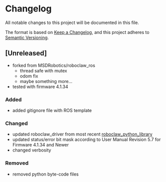 # Changelog
All notable changes to this project will be documented in this file.

The format is based on [Keep a Changelog](https://keepachangelog.com/en/1.0.0/),
and this project adheres to [Semantic Versioning](https://semver.org/spec/v2.0.0.html).

## [Unreleased]
- forked from MSDRobotics/roboclaw_ros
    - thread safe with mutex
    - odom fix
    - maybe something more...
- tested with firmware 4.1.34

### Added
- added gitignore file with ROS template

### Changed
- updated roboclaw_driver from most recent [roboclaw_python_library](https://github.com/basicmicro/roboclaw_python_library)
- updated status/error bit mask according to User Manual Revision 5.7 for Firmware 4.1.34 and Newer
- changed verbosity

### Removed
- removed python byte-code files
